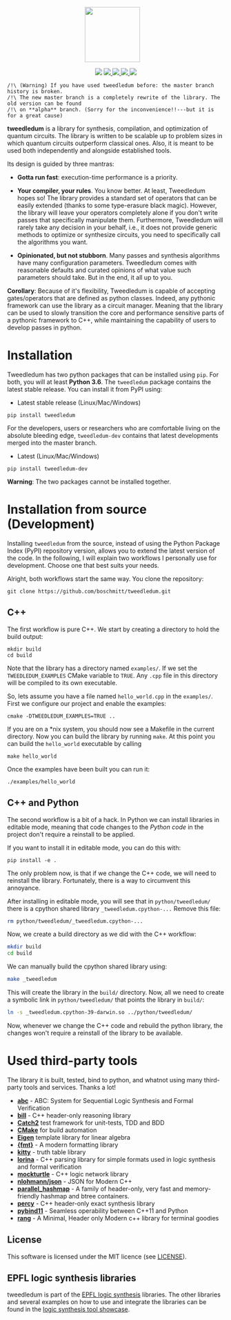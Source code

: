 <p align="center">
  <img src="https://cdn.rawgit.com/boschmitt/tweedledum/master/tweedledum.svg" width="128" height="128" style="margin-right: 12pt"/>
</p>
<p align="center">
  <img src="https://img.shields.io/badge/license-MIT-000000.svg">
  <a href="https://github.com/boschmitt/tweedledum/actions/workflows/macos.yml">
    <img src="https://github.com/boschmitt/tweedledum/workflows/MacOS/badge.svg">
  </a>
  <a href="https://github.com/boschmitt/tweedledum/actions/workflows/ubuntu.yml">
    <img src="https://github.com/boschmitt/tweedledum/workflows/Ubuntu/badge.svg">
  </a>
  <a href="https://github.com/boschmitt/tweedledum/actions/workflows/windows.yml">
    <img src="https://github.com/boschmitt/tweedledum/workflows/Windows/badge.svg">
  </a>
  <a href="https://github.com/boschmitt/tweedledum/actions/workflows/build_wheels.yml.yml">
    <img src="https://github.com/boschmitt/tweedledum/actions/workflows/build_wheels.yml/badge.svg">
  </a>
</p>

    /!\ (Warning) If you have used tweedledum before: the master branch history is broken.
    /!\ The new master branch is a completely rewrite of the library. The old version can be found
    /!\ on **alpha** branch. (Sorry for the inconvenience!!---but it is for a great cause)

**tweedledum** is a library for synthesis, compilation, and optimization of
quantum circuits.  The library is written to be scalable up to problem sizes in
which quantum circuits outperform classical ones. Also, it is meant to be used
both independently and alongside established tools.


Its design is guided by three mantras:

- __Gotta run fast__: execution-time performance is a priority.

- __Your compiler, your rules__.  You know better. At least, Tweedledum 
hopes so! The library provides a standard set of operators that can be easily 
extended (thanks to some type-erasure black magic).  However, the library will 
leave your operators completely alone if you don't write passes that 
specifically manipulate them.  Furthermore, Tweedledum will rarely take any
decision in your behalf, i.e., it does not provide generic methods to optimize
or synthesize circuits, you need to specifically call the algorithms you want.

- __Opinionated, but not stubborn__.  Many passes and synthesis algorithms have
many configuration parameters.  Tweedledum comes with reasonable defaults and 
curated opinions of what value such parameters should take.  But in the end,
it all up to you.

__Corollary__:  Because of it's flexibility, Tweedledum is capable of accepting
gates/operators that are defined as python classes.  Indeed, any pythonic 
framework can use the library as a circuit manager.  Meaning that the library 
can be used to slowly transition the core and performance sensitive parts of a 
pythonic framework to C++, while maintaining the capability of users to develop
passes in python.

# Installation

Tweedledum has two python packages that can be installed using `pip`.  For both,
you will at least __Python 3.6__.  The `tweedledum` package contains the latest
stable release.  You can install it from PyPI using:

* Latest stable release (Linux/Mac/Windows)

```
pip install tweedledum
```

For the developers, users or researchers who are comfortable living on the 
absolute bleeding edge, `tweedledum-dev` contains that latest developments 
merged into the master branch.

* Latest (Linux/Mac/Windows)

```
pip install tweedledum-dev
```

__Warning__: The two packages cannot be installed together.

# Installation from source (Development)

Installing `tweedledum` from the source, instead of using the Python Package 
Index (PyPI) repository version, allows you to extend the latest version of the
code. In the following, I will explain two workflows I personally use for
development. Choose one that best suits your needs.

Alright, both workflows start the same way. You clone the repository:
```
git clone https://github.com/boschmitt/tweedledum.git
```

## C++
The first workflow is pure C++. We start by creating a directory to hold the 
build output:

```
mkdir build      
cd build
```

Note that the library has a directory named `examples/`.  If we set the
``TWEEDLEDUM_EXAMPLES`` CMake variable to ``TRUE``.  Any `.cpp` file in this
directory will be compiled to its own executable. 

So, lets assume you have a file named `hello_world.cpp` in the `examples/`.
First we configure our project and enable the examples:

```
cmake -DTWEEDLEDUM_EXAMPLES=TRUE ..
```

If you are on a \*nix system, you should now see a Makefile in the current
directory. Now you can build the library by running `make`. At this point you
can build the `hello_world` executable by calling

```
make hello_world
```

Once the examples have been built you can run it:

```
./examples/hello_world
```

## C++ and Python

The second workflow is a bit of a hack.  In Python we can install libraries in
editable mode, meaning that code changes to the _Python code_ in the project
don't require a reinstall to be applied. 

If you want to install it in editable mode, you can do this with:
```
pip install -e .
```

The only problem now, is that if we change the C++ code, we will need to 
reinstall the library.  Fortunately, there is a way to circumvent this 
annoyance.  

After installing in editable mode, you will see that in `python/tweedledum/` 
there is a cpython shared library `_tweedledum.cpython-...` Remove this file:

```sh
rm python/tweedledum/_tweedledum.cpython-...
```

Now, we create a build directory as we did with the C++ workflow:
```sh
mkdir build      
cd build
```

We can manually build the cpython shared library using:
```sh
make _tweedledum
```

This will create the library in the `build/` directory. Now, all we need to
create a symbolic link in `python/tweedledum/` that points the library in 
`build/`:

```sh
ln -s _tweedledum.cpython-39-darwin.so ../python/tweedledum/
```

Now, whenever we change the C++ code and rebuild the python library, the changes
won't require a reinstall of the library to be available.

# Used third-party tools

The library it is built, tested, bind to python, and whatnot using many
third-party tools and services. Thanks a lot!

- [**abc**](https://github.com/berkeley-abc/abc) - ABC: System for Sequential Logic Synthesis and Formal Verification
- [**bill**](https://github.com/lsils/bill) - C++ header-only reasoning library
- [**Catch2**](https://github.com/catchorg/Catch2) test framework for unit-tests, TDD and BDD
- [**CMake**](https://cmake.org) for build automation
- [**Eigen**](https://gitlab.com/libeigen/eigen) template library for linear algebra
- [**{fmt}**](https://github.com/fmtlib/fmt) - A modern formatting library
- [**kitty**](https://github.com/msoeken/kitty) - truth table library 
- [**lorina**](https://github.com/hriener/lorina) - C++ parsing library for simple formats used in logic synthesis and formal verification 
- [**mockturtle**](https://github.com/lsils/mockturtle) - C++ logic network library
- [**nlohmann/json**](https://github.com/nlohmann/json) - JSON for Modern C++
- [**parallel_hashmap**](https://github.com/greg7mdp/parallel-hashmap) - A family of header-only, very fast and memory-friendly hashmap and btree containers.
- [**percy**](https://github.com/lsils/percy) - C++ header-only exact synthesis library
- [**pybind11**](https://github.com/pybind/pybind11) - Seamless operability between C++11 and Python
- [**rang**](https://github.com/agauniyal/rang) - A Minimal, Header only Modern c++ library for terminal goodies

## License

This software is licensed under the MIT licence (see 
[LICENSE](https://github.com/boschmitt/tweedledum/blob/master/LICENSE)).

## EPFL logic synthesis libraries

tweedledum is part of the
[EPFL logic synthesis](https://lsi.epfl.ch/page-138455-en.html) libraries.
The other libraries and several examples on how to use and integrate the 
libraries can be found in the 
[logic synthesis tool showcase](https://github.com/lsils/lstools-showcase).
